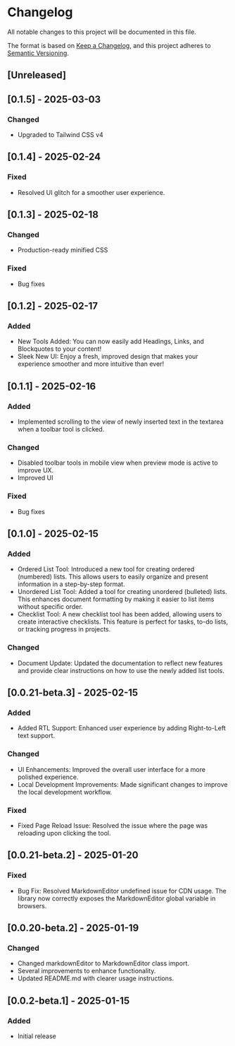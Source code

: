 # Changelog

All notable changes to this project will be documented in this file.

The format is based on [Keep a Changelog](https://keepachangelog.com/en/1.1.0/),
and this project adheres to [Semantic Versioning](https://semver.org/spec/v2.0.0.html).

## [Unreleased] 

## [0.1.5] - 2025-03-03

### Changed

- Upgraded to Tailwind CSS v4

## [0.1.4] - 2025-02-24

### Fixed

- Resolved UI glitch for a smoother user experience.

## [0.1.3] - 2025-02-18

### Changed

- Production-ready minified CSS

### Fixed

- Bug fixes

## [0.1.2] - 2025-02-17

### Added

- New Tools Added: You can now easily add Headings, Links, and Blockquotes to your content!
- Sleek New UI: Enjoy a fresh, improved design that makes your experience smoother and more intuitive than ever!

## [0.1.1] - 2025-02-16

### Added

- Implemented scrolling to the view of newly inserted text in the textarea when a toolbar tool is clicked.

### Changed

- Disabled toolbar tools in mobile view when preview mode is active to improve UX.
- Improved UI

### Fixed

- Bug fixes

## [0.1.0] - 2025-02-15

### Added

- Ordered List Tool: Introduced a new tool for creating ordered (numbered) lists. This allows users to easily organize and present information in a step-by-step format.
- Unordered List Tool: Added a tool for creating unordered (bulleted) lists. This enhances document formatting by making it easier to list items without specific order.
- Checklist Tool: A new checklist tool has been added, allowing users to create interactive checklists. This feature is perfect for tasks, to-do lists, or tracking progress in projects.

### Changed

- Document Update: Updated the documentation to reflect new features and provide clear instructions on how to use the newly added list tools.

## [0.0.21-beta.3] - 2025-02-15

### Added

- Added RTL Support: Enhanced user experience by adding Right-to-Left text support.

### Changed

- UI Enhancements: Improved the overall user interface for a more polished experience.
- Local Development Improvements: Made significant changes to improve the local development workflow.

### Fixed

- Fixed Page Reload Issue: Resolved the issue where the page was reloading upon clicking the tool.

## [0.0.21-beta.2] - 2025-01-20

### Fixed

- Bug Fix: Resolved MarkdownEditor undefined issue for CDN usage. The library now correctly exposes the MarkdownEditor global variable in browsers.

## [0.0.20-beta.2] - 2025-01-19

### Changed

- Changed markdownEditor to MarkdownEditor class import.
- Several improvements to enhance functionality.
- Updated README.md with clearer usage instructions.

## [0.0.2-beta.1] - 2025-01-15

### Added
- Initial release